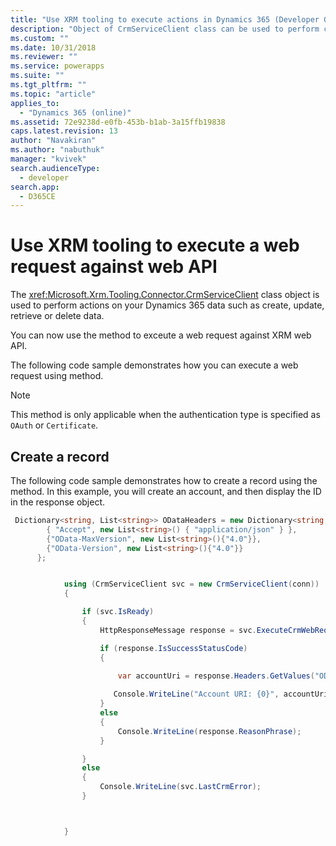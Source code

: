 ```yaml
---
title: "Use XRM tooling to execute actions in Dynamics 365 (Developer Guide for Dynamics 365 Customer Engagement) | MicrosoftDocs"
description: "Object of CrmServiceClient class can be used to perform create, retrieve, update and delete operations on Dynamics 365 data"
ms.custom: ""
ms.date: 10/31/2018
ms.reviewer: ""
ms.service: powerapps
ms.suite: ""
ms.tgt_pltfrm: ""
ms.topic: "article"
applies_to: 
  - "Dynamics 365 (online)"
ms.assetid: 72e9238d-e0fb-453b-b1ab-3a15ffb19838
caps.latest.revision: 13
author: "Navakiran"
ms.author: "nabuthuk"
manager: "kvivek"
search.audienceType: 
  - developer
search.app: 
  - D365CE
---
```

# Use XRM tooling to execute a web request against web API

The <xref:Microsoft.Xrm.Tooling.Connector.CrmServiceClient> class object is used to perform actions on your Dynamics 365 data such as create, update, retrieve or delete data.

You can now use the <!--<xref:Microsoft.Xrm.Tooling.Connector.CrmServiceClient>.<xref:Microsoft.Xrm.Tooling.Connector.CrmServiceClient.ExecuteCrmWebRequest>--> method to exceute a web request against XRM web API.

The following code sample demonstrates how you can execute a web request using <!--<xref:Microsoft.Xrm.Tooling.Connector.CrmServiceClient.ExecuteCrmWebRequest>--> method. 

>[!NOTE]
> This method is only applicable when the authentication type is specified as `OAuth` or `Certificate`.

## Create a record
The following code sample demonstrates how to create a record using the <!--<xref:Microsoft.Xrm.Tooling.Connector.CrmServiceClient>.<xref:Microsoft.Xrm.Tooling.Connector.CrmServiceClient.ExecuteCrmWebRequest>--> method. In this example, you will create an account, and then display the ID in the response object.  

```csharp
 Dictionary<string, List<string>> ODataHeaders = new Dictionary<string, List<string>>() {
        { "Accept", new List<string>() { "application/json" } },
        {"OData-MaxVersion", new List<string>(){"4.0"}},
        {"OData-Version", new List<string>(){"4.0"}}
      };


            using (CrmServiceClient svc = new CrmServiceClient(conn))
            {

                if (svc.IsReady)
                {
                    HttpResponseMessage response = svc.ExecuteCrmWebRequest(HttpMethod.Get, "accounts?$select=name", "{ \"name\":\"Test Account\"}", ODataHeaders, "application/json");

                    if (response.IsSuccessStatusCode)
                    {
                        
                        var accountUri = response.Headers.GetValues("OData-EntityId").FirstOrDefault();

                       Console.WriteLine("Account URI: {0}", accountUri);
                    }
                    else
                    {
                        Console.WriteLine(response.ReasonPhrase);
                    }

                }
                else
                {
                    Console.WriteLine(svc.LastCrmError);
                }



            }
```

